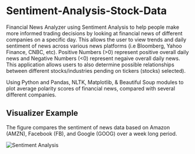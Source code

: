 # Sentiment-Analysis-Stock-Data

Financial News Analyzer using Sentiment Analysis to help people make more informed trading decisions by looking at financial news of different companies on a specific day. This allows the user to view trends and daily sentiment of news across various news platforms (i.e Bloomberg, Yahoo Finance, CNBC, etc).  Positive Numbers (>0) represent positive overall daily news and Negative Numbers (<0) represent negaive overall daily news. This application allows users to also determine possible relationships between different stocks/industries pending on tickers (stocks) selected). 

Using Python and Pandas, NLTK, Matplotlib, & Beautiful Soup modules to plot average polarity scores of financial news, compared with several different companies. 

## Visualizer Example
The figure compares the sentiment of news data based on Amazon (AMZN), Facebook (FB), and Google (GOOG) over a week long period.

![Sentiment Analysis](https://user-images.githubusercontent.com/54012492/161890180-0919ae2e-73ff-4a6c-a777-60c07ba21989.png)
